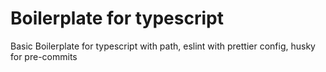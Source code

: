 # Boilerplate for typescript

Basic Boilerplate for typescript with path, eslint with prettier config, husky for pre-commits
